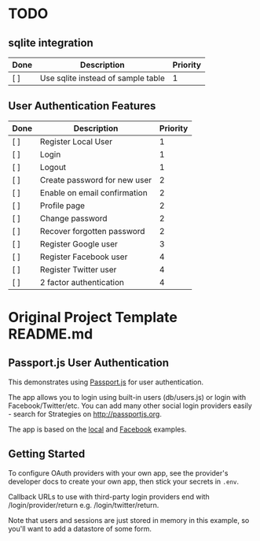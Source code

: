 
# TODO

## sqlite integration

| Done | Description | Priority |
| ---- | ----------- | -------- |
|  [ ] | Use sqlite instead of sample table | 1 |

## User Authentication Features

| Done | Description | Priority |
| ---- | ----------- | -------- |
|  [ ] | Register Local User | 1 |
|  [ ] | Login | 1 |
|  [ ] | Logout | 1 |
|  [ ] | Create password for new user | 2 |
|  [ ] | Enable on email confirmation | 2 |
|  [ ] | Profile page | 2 |
|  [ ] | Change password | 2 |
|  [ ] | Recover forgotten password | 2 |
|  [ ] | Register Google user | 3 |
|  [ ] | Register Facebook user | 4 |
|  [ ] | Register Twitter user | 4 |
|  [ ] | 2 factor authentication | 4 |


# Original Project Template README.md

## Passport.js User Authentication
This demonstrates using [Passport.js](http://passportjs.org/) for user authentication.

The app allows you to login using built-in users (db/users.js) or login with Facebook/Twitter/etc. You can add many other social login providers easily - search for Strategies on http://passportjs.org.

The app is based on the [local](https://github.com/passport/express-4.x-local-example) and [Facebook](https://github.com/passport/express-4.x-facebook-example) examples.

## Getting Started
To configure OAuth providers with your own app, see the provider's developer docs to create your own app, then stick your secrets in `.env`.

Callback URLs to use with third-party login providers end with /login/provider/return e.g. /login/twitter/return.

Note that users and sessions are just stored in memory in this example, so you'll want to add a datastore of some form.
